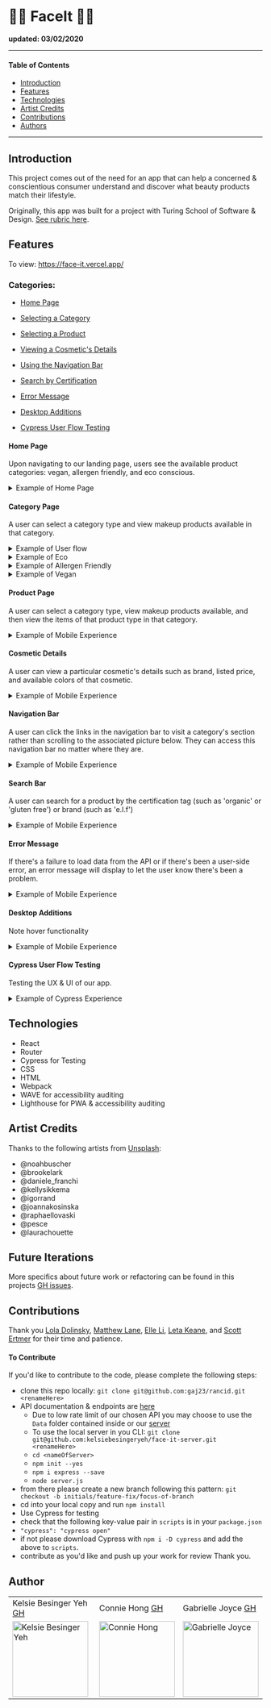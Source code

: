 # 💄🌱 FaceIt 🐰💄
__updated: 03/02/2020__

---
#### Table of Contents
- [Introduction](#Introduction)
- [Features](#Features)
- [Technologies](#Techologies)
- [Artist Credits](#Artist-Credits)
- [Contributions](#Contributions)
- [Authors](#Authors)
---
## Introduction

This project comes out of the need for an app that can help a concerned & conscientious consumer understand and discover what beauty products match their lifestyle.

Originally, this app was built for a project with Turing School of Software & Design. [See rubric here](https://frontend.turing.io/projects/module-3/stretch.html).

## Features

To view:
https://face-it.vercel.app/

### Categories:
- [Home Page](#Home-Page)

- [Selecting a Category](#Category-Page)

- [Selecting a Product](#Product-Page)

- [Viewing a Cosmetic's Details](#Cosmetic-Details)

- [Using the Navigation Bar](#Navigation-Bar)

- [Search by Certification](#Search-Bar)

- [Error Message](#Error-Message)

- [Desktop Additions](#Desktop-View)

- [Cypress User Flow Testing](#Cypress-User-Flow-Testing)

#### Home Page
Upon navigating to our landing page, users see the available product categories: vegan, allergen friendly, and eco conscious.

<details>
<summary>Example of Home Page</summary>
<br>
 <img width="283" alt="static home page interaction" src="https://imgur.com/j9fLUoC">

 <img width="283" alt="home page gif" src="https://media.giphy.com/media/JkYD0SY27cAwdGcZht/giphy.gif">
</details>

#### Category Page
A user can select a category type and view makeup products available in that category.

<details>
<summary>Example of User flow</summary>
<br>
<img width="283" alt="eco page interaction" src="https://media.giphy.com/media/tNlGDjgYWICaJRQfVH/giphy.gif" />
</details>

<details>
<summary>Example of Eco</summary>
<br>
<img width="283" alt="static eco page interaction" src="https://imgur.com/yrAz4JX" />
</details>

<details>
<summary>Example of Allergen Friendly</summary>
<br>
<img width="283" alt="static allergen friendly category page interaction" src="https://imgur.com/SIWASk7" />
</details>

<details>
<summary>Example of Vegan</summary>
<br>
<img width="283" alt="static vegan page interaction" src="https://imgur.com/yGxCWoU" />
</details>

#### Product Page
A user can select a category type, view makeup products available, and then view the items of that product type in that category.

<details>
<summary>Example of Mobile Experience</summary>
<br>
<img width="283" alt="Product page interaction" src="https://media.giphy.com/media/OGqhmkyEZEIwisuFvO/giphy.gif" />
</details>


#### Cosmetic Details
A user can view a particular cosmetic's details such as brand, listed price, and available colors of that cosmetic.

<details>
<summary>Example of Mobile Experience</summary>
<br>
<img width="283" alt="viewing cosmetic details" src="https://media.giphy.com/media/BgfWldURYP7lcnqwJV/giphy.gif" />
</details>

#### Navigation Bar
A user can click the links in the navigation bar to visit a category's section rather than scrolling to the associated picture below. They can access this navigation bar no matter where they are.

<details>
<summary>Example of Mobile Experience</summary>
<br>
<img width="283" alt="using the navigation bar to go to different categories" src="https://media.giphy.com/media/f2cp8uRkPVhEJko1wC/giphy.gif" />
</details>

#### Search Bar
A user can search for a product by the certification tag (such as 'organic' or 'gluten free') or brand (such as 'e.l.f')

<details>
<summary>Example of Mobile Experience</summary>
<br>
<img width="283" alt="using the navigation bar to search" src="https://media.giphy.com/media/VUpTsyooy89hO1mvtN/giphy.gif" />
</details>

#### Error Message
If there's a failure to load data from the API or if there's been a user-side error, an error message will display to let the user know there's been a problem.

<details>
<summary>Example of Mobile Experience</summary>
<br>
<img width="283" alt="error message" src="https://ibb.co/CKwg9Mv" />
</details>

#### Desktop Additions
Note hover functionality

<details>
<summary>Example of Mobile Experience</summary>
<br>
<img width="283" alt="desktop hover abilities" src="https://media.giphy.com/media/uyW7BBvvaAEnreuvWy/giphy.gif" />
</details>

#### Cypress User Flow Testing
Testing the UX & UI of our app.

<details>
<summary>Example of Cypress Experience</summary>
<br>
<img width="600" alt="testing user flow in cypress" src="https://media.giphy.com/media/fg5R6OULfk2IMUupQG/giphy.gif">
</details>

## Technologies
- React
- Router
- Cypress for Testing
- CSS
- HTML
- Webpack
- WAVE for accessibility auditing
- Lighthouse for PWA & accessibility auditing

## Artist Credits
Thanks to the following artists from [Unsplash](https://unsplash.com/):
- @noahbuscher
- @brookelark
- @daniele_franchi
- @kellysikkema
- @igorrand
- @joannakosinska
- @raphaellovaski
- @pesce
- @laurachouette

## Future Iterations

More specifics about future work or refactoring can be found in this projects [GH issues](https://github.com/gaj23/face-it/issues).

## Contributions

Thank you <a href="https://github.com/lo-la-do-li">Lola Dolinsky</a>, <a href="https://github.com/GreyMatteOr" target="_blank">Matthew Lane</a>, <a href="https://github.com/yiranli624" target="_blank">Elle Li</a>, <a href="https://github.com/letakeane" target="_blank">Leta Keane</a>, and <a href="https://github.com/sertmer" target="_blank">Scott Ertmer</a> for their time and patience.

#### To Contribute
If you'd like to contribute to the code, please complete the following steps:
- clone this repo locally: `git clone git@github.com:gaj23/rancid.git <renameHere>`
- API documentation & endpoints are [here](https://makeup-api.herokuapp.com/)
  - Due to low rate limit of our chosen API you may choose to use the `Data` folder contained inside or our [server](https://github.com/kelsiebesingeryeh/face-it-server)
  - To use the local server in you CLI: `git clone git@github.com:kelsiebesingeryeh/face-it-server.git <renameHere>`
  - `cd <nameOfServer>`
  - `npm init --yes`
  - `npm i express --save`
  - `node server.js`
- from there please create a new branch following this pattern: `git checkout -b initials/feature-fix/focus-of-branch`
- cd into your local copy and run `npm install`
- Use Cypress for testing
 - check that the following key-value pair in `scripts` is in your `package.json`
 - `"cypress": "cypress open"`
 - if not please download Cypress with `npm i -D cypress` and add the above to `scripts`.
- contribute as you'd like and push up your work for review
Thank you.

## Author
<table>
    <tr>
        <td> Kelsie Besinger Yeh <a href="https://github.com/kelsiebesingeryeh">GH</td>
        <td> Connie Hong <a href="https://github.com/conconartist">GH</td>
        <td> Gabrielle Joyce <a href="https://github.com/gaj23">GH</td>
    </tr>
    <td><img src="https://avatars.githubusercontent.com/u/66699027?s=400&u=d42fb1a3e7238d769ea9a7b1cea57c17a6d53ed2&v=4" alt="Kelsie Besinger Yeh" width="150" height="auto" /></td>
    <td><img src="https://avatars.githubusercontent.com/u/67291333?s=400&u=d69914a734d609cf34dd7c65d185d9380b2a4d46&v=4" alt="Connie Hong" width="150" height="auto" /></td>
    <td><img src="https://avatars1.githubusercontent.com/u/68332132?s=460&u=a54dd9d3eede7c5ae0704846c510001c89dc88f7&v=4" alt="Gabrielle Joyce"
 width="150" height="auto" /></td>
</table>
